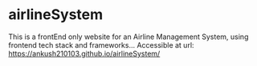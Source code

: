 # airlineSystem
This is a frontEnd only website for an Airline Management System, using frontend tech stack and frameworks...
Accessible at url:
https://ankush210103.github.io/airlineSystem/
